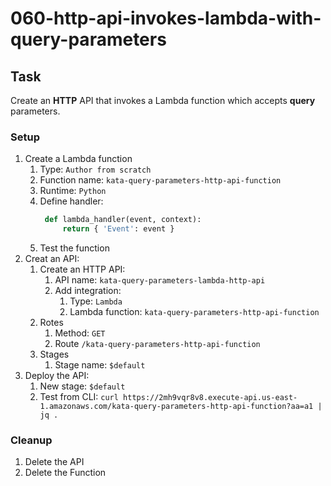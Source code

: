 # 060-http-api-invokes-lambda-with-query-parameters

## Task

Create an **HTTP** API that invokes a Lambda function which accepts **query** parameters.

### Setup
1. Create a Lambda function
    1. Type: `Author from scratch`
    2. Function name: `kata-query-parameters-http-api-function`
    3. Runtime: `Python`
    4. Define handler:
       ```python
        def lambda_handler(event, context):
            return { 'Event': event }
       ```
    5. Test the function
2. Creat an API:
    1. Create an HTTP API:
        1. API name: `kata-query-parameters-lambda-http-api`
        2. Add integration: 
            1. Type: `Lambda`
            2. Lambda function: `kata-query-parameters-http-api-function`
    2. Rotes
        1. Method: `GET`
        2. Route `/kata-query-parameters-http-api-function`
    3. Stages
        1. Stage name: `$default`
3. Deploy the API:
    1. New stage: `$default`
    2. Test from CLI: `curl https://2mh9vqr8v8.execute-api.us-east-1.amazonaws.com/kata-query-parameters-http-api-function?aa=a1 | jq .`
    
### Cleanup
1. Delete the API
2. Delete the Function
